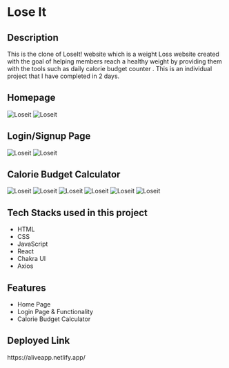 <h1>Lose It</h1>

<h2>Description</h2>
<p>This is the clone of LoseIt! website which is a weight Loss website created with the goal of helping members reach a healthy weight by providing them with the tools such as daily calorie budget counter . This is an individual project that I have completed in 2 days.</p>

<h2>Homepage</h2>
<img src="https://i.ibb.co/XpLc9Vc/Screenshot-7785.png" alt="Loseit" border="0">
<img src="https://i.ibb.co/CKM30yg/Screenshot-7794.png" alt="Loseit" border="0">
<h2>Login/Signup Page</h2>
<img src="https://i.ibb.co/FKTNxJR/Screenshot-7786.png" alt="Loseit" border="0">
<img src="https://i.ibb.co/x5VRqKd/Screenshot-7793.png" alt="Loseit" border="0">
<h2>Calorie Budget Calculator</h2>
<img src="https://i.ibb.co/BNdGCxq/Screenshot-7787.png" alt="Loseit" border="0">
<img src="https://i.ibb.co/s2CgpD7/Screenshot-7788.png" alt="Loseit" border="0">
<img src="https://i.ibb.co/KwzNfpt/Screenshot-7789.png" alt="Loseit" border="0">
<img src="https://i.ibb.co/PMXjxmB/Screenshot-7790.png" alt="Loseit" border="0">
<img src="https://i.ibb.co/6wvfPH2/Screenshot-7791.png" alt="Loseit" border="0">
<img src="https://i.ibb.co/9c53DDY/Screenshot-7792.png" alt="Loseit" border="0">

<h2>Tech Stacks used in this project</h2>
<ul>
<li>HTML</li>
<li>CSS</li>
<li>JavaScript</li>
<li>React</li>
<li>Chakra UI</li>
<li>Axios</li>
</ul>

<h2>Features</h2>
<ul>
<li>Home Page</li>
<li>Login Page & Functionality</li>
<li>Calorie Budget Calculator</li>
</ul>

<h2>Deployed Link</h2>
<p>https://aliveapp.netlify.app/<p>
